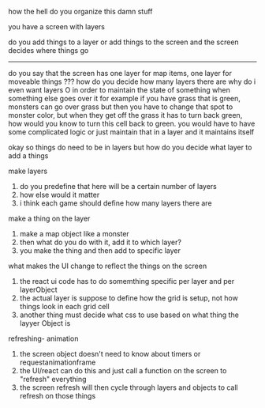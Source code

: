 how the hell do you organize this damn stuff


you have a screen with layers

do you add things to a layer or add things to the screen and the screen decides where things go

****
do you say that the screen has one layer for map items, one layer for moveable things ???
how do you decide how many layers there are
why do i even want layers
O in order to maintain the state of something when something else goes over  it
for example if you have grass that is green, monsters can go over grass but then you have to change that spot to monster color, but when they get off the grass it has to turn back green, 
how would you know to turn this cell back to green. you would have to have some complicated logic or just maintain that in a layer and it maintains itself

okay so things do need to be in layers but how do you decide what layer to add a things

make layers
1. do you predefine that here will be a certain number of layers
2. how else would it matter
3. i think each game should define how many layers there are


make a thing on the layer
1. make a map object like a monster
2. then what do you do with it, add it to which layer?
3. you make the thing and then add to specific layer

what makes the UI change to reflect the things on the screen
1. the react ui code has to do somemthing specific per layer and per layerObject
2. the actual layer is suppose to define how the grid is setup, not how things look in each grid cell
3. another thing must decide what css to use based on what thing the layyer Object is

refreshing- animation
1. the screen object doesn't need to know about timers or requestanimationframe
2. the UI/react can do this and just call a function on the screen to "refresh" everything
3. the screen refresh will then cycle through layers and objects to call refresh on those things

